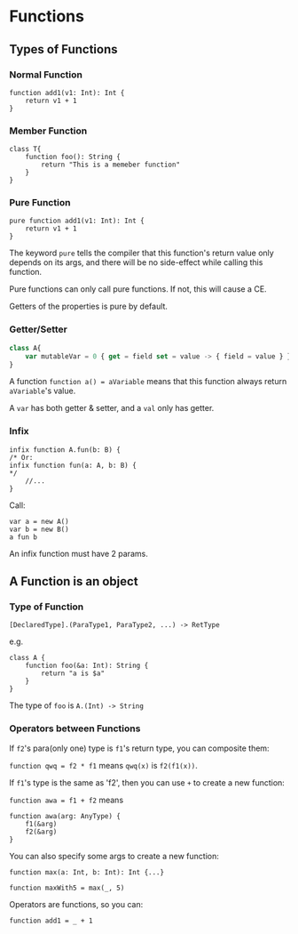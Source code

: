 # Functions

## Types of Functions

### Normal Function

```
function add1(v1: Int): Int {
    return v1 + 1
}
```

### Member Function

```
class T{
    function foo(): String {
        return "This is a memeber function"
    }
}
```

### Pure Function

```
pure function add1(v1: Int): Int {
    return v1 + 1
}
```

The keyword `pure` tells the compiler that this function's return value only depends on its args, and there will be no side-effect while calling this function.

Pure functions can only call pure functions. If not, this will cause a CE.

Getters of the properties is pure by default.

### Getter/Setter

```typescript
class A{
    var mutableVar = 0 { get = field set = value -> { field = value } }
}
```

A function `function a() = aVariable` means that this function always return `aVariable`'s value.

A `var` has both getter & setter, and a `val` only has getter.

### Infix

```
infix function A.fun(b: B) {
/* Or:
infix function fun(a: A, b: B) {
*/
	//...
}
```

Call:

```
var a = new A()
var b = new B()
a fun b
```

An infix function must have 2 params.

## A Function is an object

### Type of Function

`[DeclaredType].(ParaType1, ParaType2, ...) -> RetType`

e.g.

```
class A {
    function foo(&a: Int): String {
        return "a is $a"
    }
}
```

The type of `foo` is `A.(Int) -> String`

### Operators between Functions

If `f2`'s para(only one) type is `f1`'s return type, you can composite them:

`function qwq = f2 * f1`  means `qwq(x)` is `f2(f1(x))`.

If `f1`'s type is the same as 'f2', then you can use `+` to create a new function:

`function awa = f1 + f2` means
```
function awa(arg: AnyType) {
    f1(&arg)
    f2(&arg)
}
```

You can also specify some args to create a new function:

```
function max(a: Int, b: Int): Int {...}

function maxWith5 = max(_, 5)
```

Operators are functions, so you can:

`function add1 = _ + 1`